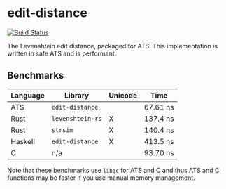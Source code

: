 # edit-distance

[![Build Status](https://travis-ci.org/vmchale/edit-distance.svg?branch=master)](https://travis-ci.org/vmchale/edit-distance)

The Levenshtein edit distance, packaged for ATS. This implementation is written
in safe ATS and is performant.

## Benchmarks

| Language | Library | Unicode | Time |
| -------- | ------- | ------- | ---- |
| ATS | `edit-distance` |  | 67.61 ns |
| Rust | `levenshtein-rs` | X | 137.4 ns
| Rust | `strsim` | X | 140.4 ns
| Haskell | `edit-distance` | X | 413.5 ns |
| C | n/a |  | 93.70 ns |

Note that these benchmarks use `libgc` for ATS and C and thus ATS and
C functions may be faster if you use manual memory management.
